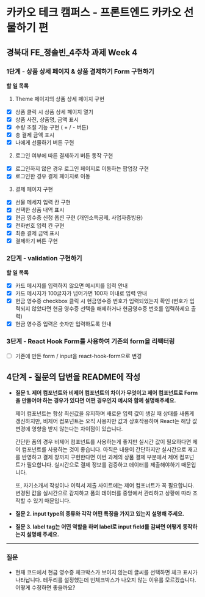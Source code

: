 # 카카오 테크 캠퍼스 - 프론트엔드 카카오 선물하기 편

## **경북대 FE\_정솔빈\_4주차 과제 Week 4**

### 1단계 - 상품 상세 페이지 & 상품 결제하기 Form 구현하기

**할 일 목록**

1. Theme 페이지의 상품 상세 페이지 구현

- [x] 상품 클릭 시 상품 상세 페이지 열기
- [x] 상품 사진, 상품명, 금액 표시
- [x] 수량 조절 기능 구현 ( + / - 버튼)
- [x] 총 결제 금액 표시
- [x] 나에게 선물하기 버튼 구현

2. 로그인 여부에 따른 결제하기 버튼 동작 구현

- [x] 로그인하지 않은 경우 로그인 페이지로 이동하는 팝업창 구현
- [x] 로그인한 경우 결제 페이지로 이동

3. 결제 페이지 구현

- [x] 선물 메세지 입력 칸 구현
- [x] 선택한 상품 내역 표시
- [x] 현금 영수증 신청 옵션 구현 (개인소득공제, 사업자증빙용)
- [x] 전화번호 입력 칸 구현
- [x] 최종 결제 금액 표시
- [x] 결제하기 버튼 구현

### 2단계 - validation 구현하기

**할 일 목록**

- [x] 카드 메시지를 입력하지 않으면 메시지를 입력 안내
- [x] 카드 메시지가 100글자가 넘어가면 100자 이내로 입력 안내
- [x] 현금 영수증 checkbox 클릭 시 현금영수증 번호가 입력되었는지 확인 (번호가 입력되지 않았다면 현금 영수증 선택을 해제하거나 현금영수증 번호를 입력하세요 출력)
- [x] 현금 영수증 입력은 숫자만 입력하도록 안내

### 3단계 - React Hook Form를 사용하여 기존의 form을 리팩터링

- [ ] 기존에 만든 form / input을 react-hook-form으로 변경

## 4단계 - 질문의 답변을 README에 작성

- **질문 1. 제어 컴포넌트와 비제어 컴포넌트의 차이가 무엇이고 제어 컴포넌트로 Form을 만들어야 하는 경우가 있다면 어떤 경우인지 예시와 함께 설명해주세요.**

  제어 컴포넌트는 항상 최신값을 유지하며 새로운 입력 값이 생길 때 상태를 새롭게 갱신하지만, 비제어 컴포넌트는 오직 사용자만 값과 상호작용하며 React는 해당 값 변경에 영향을 받지 않는다는 차이점이 있습니다.

  간단한 폼의 경우 비제어 컴포넌트를 사용하는게 좋지만 실시간 값이 필요하다면 제어 컴포넌트를 사용하는 것이 좋습니다. 아직은 내용이 간단하지만 실시간으로 재고를 반영하고 결제 창까지 구현한다면 이번 과제의 상품 결제 부분에서 제어 컴포넌트가 필요합니다. 실시간으로 결제 정보를 검증하고 데이터를 제출해야하기 때문입니다.

  또, 자기소개서 작성이나 이력서 제출 사이트에는 제어 컴포너트가 꼭 필요합니다. 변경된 값을 실시간으로 감지하고 폼의 데이터를 중앙에서 관리하고 상황에 따라 조작할 수 있기 때문입니다.

- **질문 2. input type의 종류와 각각 어떤 특징을 가지고 있는지 설명해 주세요.**

- **질문 3. label tag는 어떤 역할을 하며 label로 input field를 감싸면 어떻게 동작하는지 설명해 주세요.**

---

### 질문

- 현재 코드에서 현금 영수증 체크박스가 보이지 않는데 글씨를 선택하면 체크 표시가 나타납니다. 테두리를 설정했는데 빈체크박스가 나오지 않는 이유를 모르겠습니다. 어떻게 수정하면 좋을까요?
